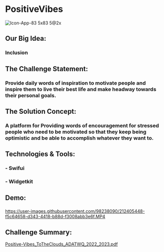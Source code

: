 # PositiveVibes


![Icon-App-83 5x83 5@2x](https://user-images.githubusercontent.com/98238090/212410844-8bd230b8-c1de-4a96-a8e8-dff4c654383b.png)




## Our Big Idea:
### Inclusion

## The Challenge Statement:
### Provide daily words of inspiration to motivate people and inspire them to live their best life  and make headway towards their personal goals.

## The Solution Concept:
### A platform for Providing words of encouragement for stressed people who need to be motivated so that they keep being optimistic and be able to accomplish whatever they want to.

## Technologies & Tools:
### - Swifui
### - Widgetkit



## Demo:
### 


https://user-images.githubusercontent.com/98238090/212405448-f5c64658-d343-4418-b88d-f3008abb3e6f.MP4






## Challenge Summary:
[Positive-Vibes_ToTheClouds_ADATWQ_2022_2023.pdf](https://github.com/SajaAlhimiary/PositiveVibes/files/10443164/Positive-Vibes_ToTheClouds_ADATWQ_2022_2023.pdf)


